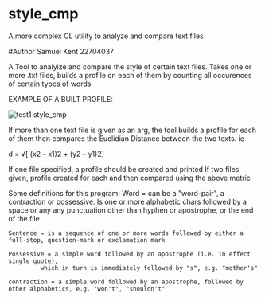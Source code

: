 # style_cmp
A more complex CL utility to analyze and compare text files 

#Author Samuel Kent 22704037

A Tool to analyize and compare the style of certain text files. 
Takes one or more .txt files, builds a profile on each of them by counting all occurences of certain types of words 

EXAMPLE OF A BUILT PROFILE:


![test1 style_cmp](https://user-images.githubusercontent.com/46706647/208345902-c3937788-1056-4f3d-bd7c-6e673d2e721f.PNG)


If more than one text file is given as an arg, the tool builds a profile for each of them then compares the Euclidian Distance between the two texts.
ie

d = √[ (x2 – x1)2 + (y2 – y1)2]


If one file specified, a profile should be created and printed
If two files given, profile created for each and then compared using the above metric


Some definitions for this program:
	Word = can be a "word-pair", a contraction or possessive. Is one or more alphabetic chars followed by a space
		or any any punctuation other than hyphen or apostrophe, or the end of the file

	Sentence = is a sequence of one or more words followed by either a full-stop, question-mark or exclamation mark

	Possessive = a simple word followed by an apostrophe (i.e. in effect single quote), 
		     which in turn is immediately followed by "s", e.g. "mother's"

	contraction = a simple word followed by an apostrophe, followed by other alphabetics, e.g. "won't", "shouldn't" 


